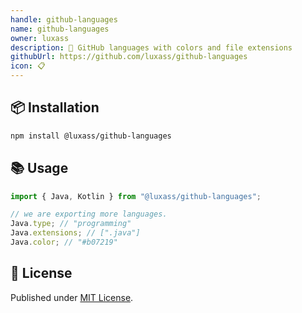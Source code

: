 ```yaml
---
handle: github-languages
name: github-languages
owner: luxass
description: 🎨 GitHub languages with colors and file extensions
githubUrl: https://github.com/luxass/github-languages
icon: 📋
---
```


## 📦 Installation

```sh
npm install @luxass/github-languages
```

## 📚 Usage

```ts
import { Java, Kotlin } from "@luxass/github-languages";

// we are exporting more languages.
Java.type; // "programming"
Java.extensions; // [".java"]
Java.color; // "#b07219"
```

## 📄 License

Published under [MIT License](https://github.com/luxass/github-languages/blob/main/LICENSE).

<!-- Badges -->

[npm-version-src]: https://img.shields.io/npm/v/@luxass/github-languages?style=flat&colorA=18181B&colorB=4169E1
[npm-version-href]: https://npmjs.com/package/@luxass/github-languages
[npm-downloads-src]: https://img.shields.io/npm/dm/@luxass/github-languages?style=flat&colorA=18181B&colorB=4169E1
[npm-downloads-href]: https://npmjs.com/package/@luxass/github-languages
